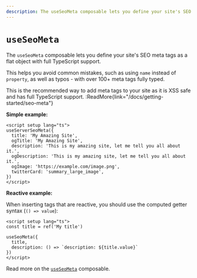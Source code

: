 ```yaml
---
description: The useSeoMeta composable lets you define your site's SEO meta tags as a flat object with full TypeScript support.
---
```


# `useSeoMeta`

The `useSeoMeta` composable lets you define your site's SEO meta tags as a flat object with full TypeScript support.

This helps you avoid common mistakes, such as using `name` instead of `property`, as well as typos - with over 100+ meta tags fully typed.

This is the recommended way to add meta tags to your site as it is XSS safe and has full TypeScript support.
:ReadMore{link="/docs/getting-started/seo-meta"}

**Simple example:**

```vue [app.vue]
<script setup lang="ts">
useServerSeoMeta({
  title: 'My Amazing Site',
  ogTitle: 'My Amazing Site',
  description: 'This is my amazing site, let me tell you all about it.',
  ogDescription: 'This is my amazing site, let me tell you all about it.',
  ogImage: 'https://example.com/image.png',
  twitterCard: 'summary_large_image',
})
</script>
```

**Reactive example:**

When inserting tags that are reactive, you should use the computed getter syntax (`() => value`):

```vue [app.vue]
<script setup lang="ts">
const title = ref('My title')

useSeoMeta({
  title,
  description: () => `description: ${title.value}`
})
</script>
```

Read more on the [`useSeoMeta`](https://unhead.harlanzw.com/guide/composables/use-seo-meta) composable.